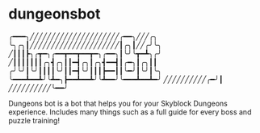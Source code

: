 # dungeonsbot


╭━━━╮╱╱╱╱╱╱╱╱╱╱╱╱╱╱╱╱╱╱╱╱╱╭━━╮╱╱╱╭╮
╰╮╭╮┃╱╱╱╱╱╱╱╱╱╱╱╱╱╱╱╱╱╱╱╱╱┃╭╮┃╱╱╭╯╰╮
╱┃┃┃┣╮╭┳━╮╭━━┳━━┳━━┳━╮╭━━╮┃╰╯╰┳━┻╮╭╯
╱┃┃┃┃┃┃┃╭╮┫╭╮┃┃━┫╭╮┃╭╮┫━━┫┃╭━╮┃╭╮┃┃
╭╯╰╯┃╰╯┃┃┃┃╰╯┃┃━┫╰╯┃┃┃┣━━┃┃╰━╯┃╰╯┃╰╮
╰━━━┻━━┻╯╰┻━╮┣━━┻━━┻╯╰┻━━╯╰━━━┻━━┻━╯
╱╱╱╱╱╱╱╱╱╱╭━╯┃
╱╱╱╱╱╱╱╱╱╱╰━━╯

Dungeons bot is a bot that helps you for your Skyblock Dungeons experience. Includes many things such as a full guide for every boss and puzzle training!
